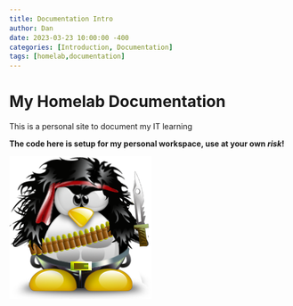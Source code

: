 ```yaml
---
title: Documentation Intro
author: Dan
date: 2023-03-23 10:00:00 -400
categories: [Introduction, Documentation]
tags: [homelab,documentation]
---
```


# My Homelab Documentation

This is a personal site to document my IT learning  
  
**The code here is setup for my personal workspace, use at your own *risk*!**

![Rambo-Tux](/assets/images/rambo-tux.png)

